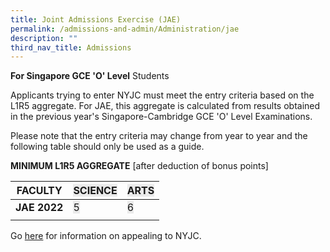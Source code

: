 ```yaml
---
title: Joint Admissions Exercise (JAE)
permalink: /admissions-and-admin/Administration/jae
description: ""
third_nav_title: Admissions
---
```

**For Singapore GCE 'O' Level** Students

Applicants trying to enter NYJC must meet the entry criteria based on the L1R5 aggregate. For JAE, this aggregate is calculated from results obtained in the previous year's Singapore-Cambridge GCE 'O' Level Examinations.

Please note that the entry criteria may change from year to year and the following table should only be used as a guide.

**MINIMUM L1R5 AGGREGATE** [after deduction of bonus points]

<table class="tg">
<thead>
  <tr>
    <th class="tg-c1uv"><span style="font-weight:700;font-style:inherit">FACULTY</span></th>
    <th class="tg-x4kc"><span style="font-weight:inherit;font-style:inherit;background-color:#EAEAEA">SCIENCE</span></th>
    <th class="tg-x4kc"><span style="font-weight:inherit;font-style:inherit;background-color:#EAEAEA">ARTS</span></th>
  </tr>
</thead>
<tbody>
  <tr>
    <td class="tg-c1uv"><span style="font-weight:700;font-style:inherit">JAE 2022</span></td>
    <td class="tg-x4kc"><span style="font-weight:inherit;font-style:inherit;background-color:#EAEAEA">5</span></td>
    <td class="tg-x4kc"><span style="font-weight:inherit;font-style:inherit;background-color:#EAEAEA">6</span></td>
  </tr>
  <tr>
    <td class="tg-0lax"></td>
    <td class="tg-0lax"></td>
    <td class="tg-0lax"></td>
  </tr>
</tbody>
</table>

Go [here](https://nanyangjc.moe.edu.sg/2022/02/04/online-jae-appeal/) for information on appealing to NYJC.